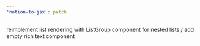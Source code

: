```yaml
---
'notion-to-jsx': patch
---
```


reimplement list rendering with ListGroup component for nested lists / add empty rich text component
